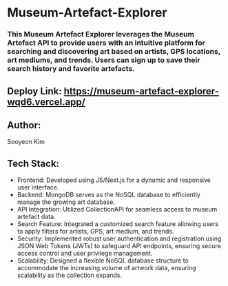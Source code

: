 # Museum-Artefact-Explorer
### This Museum Artefact Explorer leverages the Museum Artefact API to provide users with an intuitive platform for searching and discovering art based on artists, GPS locations, art mediums, and trends. Users can sign up to save their search history and favorite artefacts.
## Deploy Link: https://museum-artefact-explorer-wqd6.vercel.app/
## Author: 
Sooyeon Kim
## Tech Stack:
  - Frontend: Developed using JS/Next.js for a dynamic and responsive user interface.
  - Backend: MongoDB serves as the NoSQL database to efficiently manage the growing art database.
  - API Integration: Utilized CollectionAPI for seamless access to museum artefact data.
  - Search Feature: Integrated a customized search feature allowing users to apply filters for artists, GPS, art medium, and trends.
  - Security: Implemented robust user authentication and registration using JSON Web Tokens (JWTs) to safeguard API endpoints, ensuring secure access control and user privilege management.
  - Scalability: Designed a flexible NoSQL database structure to accommodate the increasing volume of artwork data, ensuring scalability as the collection expands.
